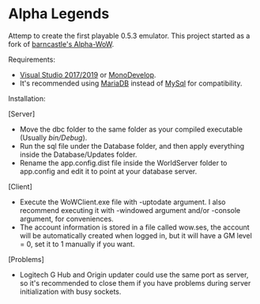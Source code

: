 Alpha Legends
=============

Attemp to create the first playable 0.5.3 emulator. This project started as a fork of [barncastle's Alpha-WoW](https://github.com/barncastle/Alpha-WoW).

Requirements:
  - [Visual Studio 2017/2019](https://visualstudio.microsoft.com/es/) or [MonoDevelop](https://www.monodevelop.com/).
  - It's recommended using [MariaDB](https://mariadb.org/) instead of [MySql](https://www.mysql.com/) for compatibility.
  
Installation:

[Server]
-	Move the dbc folder to the same folder as your compiled executable (Usually _bin/Debug_).
-	Run the sql file under the Database folder, and then apply everything inside the Database/Updates folder.
-	Rename the app.config.dist file inside the WorldServer folder to app.config and edit it to point at your database server.

[Client]
-	Execute the WoWClient.exe file with -uptodate argument. I also recommend executing it with -windowed argument and/or -console argument, for conveniences.
-	The account information is stored in a file called wow.ses, the account will be automatically created when logged in, but it will have a GM level = 0, set it to 1 manually if you want.

[Problems]
- Logitech G Hub and Origin updater could use the same port as server, so it's recommended to close them if you have problems during server initialization with busy sockets.

